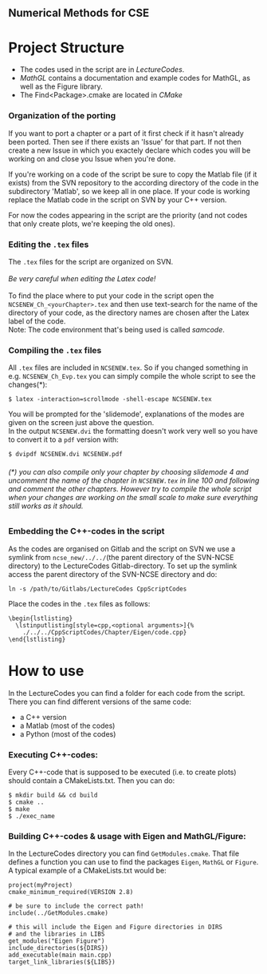## Numerical Methods for CSE

# Project Structure
<ul>
  <li>The codes used in the script are in <i>LectureCodes</i>.</li>
  <li><i>MathGL</i> contains a documentation and example codes for MathGL,
      as well as the Figure library.</li>
  <li>The Find&lt;Package&gt;.cmake are located in <i>CMake</i></li>
</ul>

### Organization of the porting
If you want to port a chapter or a part of it first check if it hasn't 
already been ported. Then see if there exists an 'Issue' for that part.
If not then create a new Issue in which you exactely declare which codes
you will be working on and close you Issue when you're done. <br>

If you're working on a code of the script be sure to copy the Matlab file 
(if it exists) from the SVN repository to the according directory of the code
in the subdirectory 'Matlab', so we keep all in one place. 
If your code is working replace the Matlab code in the script on SVN by your
C++ version.<br>


For now the codes appearing in the script are the priority (and not
codes that only create plots, we're keeping the old ones).

### Editing the <code>.tex</code> files
The <code>.tex</code> files for the script are organized on SVN. <br><br>
<i>Be very careful when editing the Latex code!</i> <br><br>
To find the place where to put your code in the script open the 
<code>NCSENEW_Ch_&lt;yourChapter&gt;.tex</code> and then use text-search
for the name of the directory of your code, as the directory names
are chosen after the Latex label of the code. <br>
Note: The code environment that's being used is called <i>samcode</i>.

### Compiling the <code>.tex</code> files
All <code>.tex</code> files are included in <code>NCSENEW.tex</code>.
So if you changed something in e.g. <code>NCSENEW_Ch_Evp.tex</code> you 
can simply compile the whole script to see the changes(*):
<pre><code>$ latex -interaction=scrollmode -shell-escape NCSENEW.tex</code></pre>
You will be prompted for the 'slidemode', explanations of the modes are given
on the screen just above the question. <br>
In the output <code>NCSENEW.dvi</code> the formatting doesn't work very well
so you have to convert it to a <code>pdf</code> version with:
<pre><code>$ dvipdf NCSENEW.dvi NCSENEW.pdf</code></pre> 

<h6>(*) you can also compile only your chapter by choosing slidemode 4 and
uncomment the name of the chapter in <code>NCSENEW.tex</code> in line 100
and following and comment the other chapters.
However try to compile the whole script when your changes are working on the
small scale to make sure everything still works as it should.</h6>

### Embedding the C++-codes in the script
As the codes are organised on Gitlab and the script on SVN we use a symlink
from <code>ncse_new/../../</code>(the parent directory of the SVN-NCSE directory)
to the LectureCodes Gitlab-directory.
To set up the symlink access the parent directory of the SVN-NCSE directory and do:
<pre><code>ln -s /path/to/Gitlabs/LectureCodes CppScriptCodes</code></pre>

Place the codes in the <code>.tex</code> files as follows:
<pre><code>\begin{lstlisting}
  \lstinputlisting[style=cpp,&lt;optional arguments&gt;]{%
    ./../../CppScriptCodes/Chapter/Eigen/code.cpp}
\end{lstlisting}</pre></code>

# How to use
In the LectureCodes you can find a folder for each code from the script. <br>
There you can find different versions of the same code:
<ul>
  <li>a C++ version</li>
  <li>a Matlab (most of the codes)</li>
  <li>a Python (most of the codes)</li>
</ul>

### Executing C++-codes:
Every C++-code that is supposed to be executed (i.e. to create plots) should
contain a CMakeLists.txt.
Then you can do:
<pre><code>$ mkdir build && cd build 
$ cmake ..
$ make 
$ ./exec_name 
</code></pre>


### Building C++-codes & usage with Eigen and MathGL/Figure: <br>
In the LectureCodes directory you can find <code>GetModules.cmake</code>. 
That file defines a function you can use to find the packages 
<code>Eigen</code>, <code>MathGL</code> or <code>Figure</code>.
A typical example of a CMakeLists.txt would be:
<pre><code>project(myProject)
cmake_minimum_required(VERSION 2.8)

# be sure to include the correct path!
include(../GetModules.cmake) 

# this will include the Eigen and Figure directories in DIRS
# and the libraries in LIBS
get_modules("Eigen Figure") 
include_directories(${DIRS})
add_executable(main main.cpp)
target_link_libraries(${LIBS})
</code></pre>


